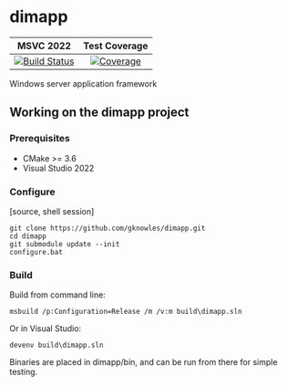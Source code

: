 <!--
Copyright Glen Knowles 2016 - 2024.
Distributed under the Boost Software License, Version 1.0.
-->

# dimapp

| MSVC 2022 | Test Coverage |
| :-------: | :-----------: |
| [![Build Status][ci-badge]][ci-link] | [![Coverage][cov-badge]][cov-link] |

[ci-link]: https://github.com/gknowles/dimapp/actions/workflows/github-build.yml
[ci-badge]: https://github.com/gknowles/dimapp/actions/workflows/github-build.yml/badge.svg

[cov-link]: https://codecov.io/gh/gknowles/dimapp/tree/master
[cov-badge]: https://codecov.io/gh/gknowles/dimapp/branch/master/graph/badge.svg?token=AsZbKqf6lA

Windows server application framework

## Working on the dimapp project
### Prerequisites
* CMake >= 3.6
* Visual Studio 2022

### Configure

[source, shell session]
~~~ console
git clone https://github.com/gknowles/dimapp.git
cd dimapp
git submodule update --init
configure.bat
~~~

### Build

Build from command line:

~~~ console
msbuild /p:Configuration=Release /m /v:m build\dimapp.sln
~~~

Or in Visual Studio:

~~~
devenv build\dimapp.sln
~~~

Binaries are placed in dimapp/bin, and can be run from there for simple
testing.
